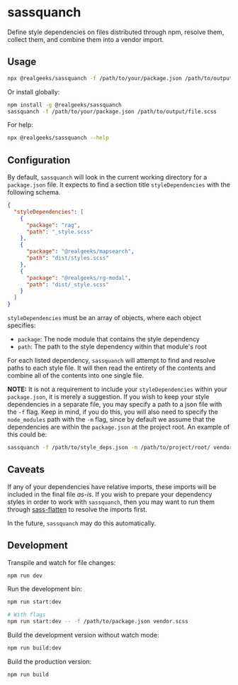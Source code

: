 # sassquanch
Define style dependencies on files distributed through npm, resolve them,
collect them, and combine them into a vendor import. 

## Usage
```sh
npx @realgeeks/sassquanch -f /path/to/your/package.json /path/to/output/file.scss
```

Or install globally:
```sh
npm install -g @realgeeks/sassquanch
sassquanch -f /path/to/your/package.json /path/to/output/file.scss
```

For help:
```sh
npx @realgeeks/sassquanch --help
```

## Configuration
By default, `sassquanch` will look in the current working directory for a
`package.json` file. It expects to find a section title `styleDependencies` with
the following schema.

```json
{
  "styleDependencies": [
    {
      "package": "rag",
      "path": "_style.scss"
    },
    {
      "package": "@realgeeks/mapsearch",
      "path": "dist/styles.scss"
    },
    {
      "package": "@realgeeks/rg-modal",
      "path": "dist/_style.scss"
    }
  ]
}
```

`styleDependencies` must be an array of objects, where each object specifies:
- `package`: The node module that contains the style dependency
- `path`: The path to the style dependency within that module's root

For each listed dependency, `sassquanch` will attempt to find and resolve paths
to each style file. It will then read the entirety of the contents and combine
all of the contents into one single file.

**NOTE:** It is not a requirement to include your `styleDependencies` within
your `package.json`, it is merely a suggestion. If you wish to keep your style
dependencies in a separate file, you may specify a path to a json file with the
`-f` flag. Keep in mind, if you do this, you will also need to specify the
`node_modules` path with the `-m` flag, since by default we assume that the
dependencies are within the `package.json` at the project root. An example of
this could be: 
```sh
sassquanch -f /path/to/style_deps.json -m /path/to/project/root/ vendor.scss
```

## Caveats
If any of your dependencies have relative imports, these imports will be
included in the final file _as-is_. If you wish to prepare your dependency
styles in order to work with `sassquanch`, then you may want to run them through
[sass-flatten](https://github.com/RealGeeks/sass-flatten) to resolve the imports
first.

In the future, `sassquanch` may do this automatically.

## Development
Transpile and watch for file changes:
```sh
npm run dev
```

Run the development bin:
```sh
npm run start:dev

# With flags
npm run start:dev -- -f /path/to/package.json vendor.scss
```

Build the development version without watch mode:
```sh
npm run build:dev
```

Build the production version:
```sh
npm run build
```

